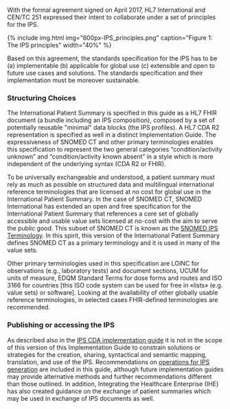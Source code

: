 With the formal agreement signed on April 2017, HL7 International and CEN/TC 251 expressed their intent to collaborate under a set of principles for the IPS.

{% include img.html img="600px-IPS_principles.png" caption="Figure 1: The IPS principles" width="40%" %}

Based on this agreement, the standards specification for the IPS has to be (a) implementable (b) applicable for global use (c) extensible and open to future use cases and solutions. The standards specification and their implementation must be moreover sustainable. 


### Structuring Choices

The International Patient Summary is specified in this guide as a HL7 FHIR document (a bundle including an IPS composition), composed by a set of potentially reusable "minimal" data blocks (the IPS profiles). A HL7 CDA R2 representation is specified as well in a distinct Implementation Guide. 
The expressiveness of SNOMED CT and other primary terminologies enables this specification to represent the two general categories “condition/activity unknown” and “condition/activity known absent” in a style which is more independent of the underlying syntax (CDA R2 or FHIR).

To be universally exchangeable and understood, a patient summary must rely as much as possible on structured data and multilingual international reference terminologies that are licensed at no cost for global use in the International Patient Summary. In the case of SNOMED CT, SNOMED International has extended an open and free specification for the International Patient Summary that references a core set of globally accessible and usable value sets licensed at no-cost with the aim to serve the public good. This subset of SNOMED CT is known as the [SNOMED IPS Terminology](https://www.snomed.org/snomed-ct/Other-SNOMED-products/sub-ontology-international-patient-summary). In this spirit, this version of the International Patient Summary defines SNOMED CT as a primary terminology and it is used in many of the value sets. 

Other primary terminologies used in this specification are LOINC for observations (e.g., laboratory tests) and document sections, UCUM for units of measure, EDQM Standard Terms for dose forms and routes and ISO 3166 for countries [this ISO code system can be used for free in «lists» (e.g. value sets) or software]. Looking at the availability of other globally usable reference terminologies, in selected cases FHIR-defined terminologies are recommended.

### Publishing or accessing the IPS
As described also in the [IPS CDA implementation guide](https://www.hl7.org/implement/standards/product_brief.cfm?product_id=483) it is not in the scope of this version of this Implementation Guide to constrain solutions or strategies for the creation, sharing, syntactical and semantic mapping, translation, and use of the IPS. Recommendations on [operations for IPS generation](./ipsGeneration.html) are included in this guide, although future implementation guides may provide alternative methods and further recommendations different than those outlined. In addition, Integrating the Healthcare Enterprise (IHE) has also created guidance on the exchange of patient summaries which may be used in exchange of IPS documents as well. 


